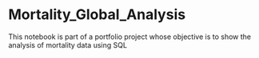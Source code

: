 # Mortality_Global_Analysis
This notebook is part of a portfolio project whose objective is to show the analysis of  mortality data using SQL
